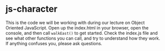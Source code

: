 # js-character
This is the code we will be working with during our lecture on Object Oriented JavaScript. Open up the index.html in your browser, open the console, and then call `walkEast()` to get started. Check the index.js file and see what other functions you can call, and try to understand how they work. If anything confuses you, please ask questions.